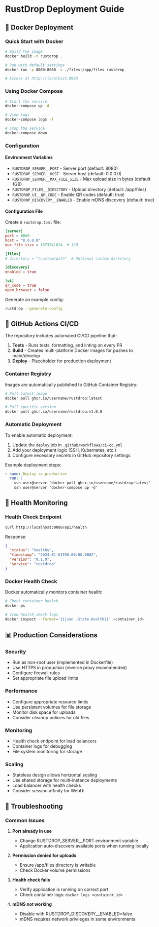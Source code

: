 # RustDrop Deployment Guide

## 🐳 Docker Deployment

### Quick Start with Docker

```bash
# Build the image
docker build -t rustdrop .

# Run with default settings
docker run -p 8080:8080 -v ./files:/app/files rustdrop

# Access at http://localhost:8080
```

### Using Docker Compose

```bash
# Start the service
docker-compose up -d

# View logs
docker-compose logs -f

# Stop the service
docker-compose down
```

### Configuration

#### Environment Variables

- `RUSTDROP_SERVER__PORT` - Server port (default: 8080)
- `RUSTDROP_SERVER__HOST` - Server host (default: 0.0.0.0)
- `RUSTDROP_SERVER__MAX_FILE_SIZE` - Max upload size in bytes (default: 1GB)
- `RUSTDROP_FILES__DIRECTORY` - Upload directory (default: /app/files)
- `RUSTDROP_UI__QR_CODE` - Enable QR codes (default: true)
- `RUSTDROP_DISCOVERY__ENABLED` - Enable mDNS discovery (default: true)

#### Configuration File

Create a `rustdrop.toml` file:

```toml
[server]
port = 8080
host = "0.0.0.0"
max_file_size = 1073741824  # 1GB

[files]
# directory = "/custom/path"  # Optional custom directory

[discovery]
enabled = true

[ui]
qr_code = true
open_browser = false
```

Generate an example config:

```bash
rustdrop --generate-config
```

## 🚀 GitHub Actions CI/CD

The repository includes automated CI/CD pipeline that:

1. **Tests** - Runs tests, formatting, and linting on every PR
2. **Build** - Creates multi-platform Docker images for pushes to main/develop
3. **Deploy** - Placeholder for production deployment

### Container Registry

Images are automatically published to GitHub Container Registry:

```bash
# Pull latest image
docker pull ghcr.io/username/rustdrop:latest

# Pull specific version
docker pull ghcr.io/username/rustdrop:v1.0.0
```

### Automatic Deployment

To enable automatic deployment:

1. Update the `deploy` job in `.github/workflows/ci-cd.yml`
2. Add your deployment logic (SSH, Kubernetes, etc.)
3. Configure necessary secrets in GitHub repository settings

Example deployment steps:

```yaml
- name: Deploy to production
  run: |
    ssh user@server 'docker pull ghcr.io/username/rustdrop:latest'
    ssh user@server 'docker-compose up -d'
```

## 🏥 Health Monitoring

### Health Check Endpoint

```bash
curl http://localhost:8080/api/health
```

Response:

```json
{
  "status": "healthy",
  "timestamp": "2024-01-01T00:00:00.000Z",
  "version": "0.1.0",
  "service": "rustdrop"
}
```

### Docker Health Check

Docker automatically monitors container health:

```bash
# Check container health
docker ps

# View health check logs
docker inspect --format='{{json .State.Health}}' <container_id>
```

## 📊 Production Considerations

### Security

- Run as non-root user (implemented in Dockerfile)
- Use HTTPS in production (reverse proxy recommended)
- Configure firewall rules
- Set appropriate file upload limits

### Performance

- Configure appropriate resource limits
- Use persistent volumes for file storage
- Monitor disk space for uploads
- Consider cleanup policies for old files

### Monitoring

- Health check endpoint for load balancers
- Container logs for debugging
- File system monitoring for storage

### Scaling

- Stateless design allows horizontal scaling
- Use shared storage for multi-instance deployments
- Load balancer with health checks
- Consider session affinity for WebUI

## 🔧 Troubleshooting

### Common Issues

1. **Port already in use**

   - Change RUSTDROP_SERVER\_\_PORT environment variable
   - Application auto-discovers available ports when running locally

2. **Permission denied for uploads**

   - Ensure /app/files directory is writable
   - Check Docker volume permissions

3. **Health check fails**

   - Verify application is running on correct port
   - Check container logs: `docker logs <container_id>`

4. **mDNS not working**
   - Disable with RUSTDROP_DISCOVERY\_\_ENABLED=false
   - mDNS requires network privileges in some environments
